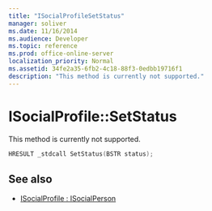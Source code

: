 ```yaml
---
title: "ISocialProfileSetStatus"
manager: soliver
ms.date: 11/16/2014
ms.audience: Developer
ms.topic: reference
ms.prod: office-online-server
localization_priority: Normal
ms.assetid: 34fe2a35-6fb2-4c18-88f3-0edbb19716f1
description: "This method is currently not supported."
---
```


# ISocialProfile::SetStatus

This method is currently not supported. 
  
```cpp
HRESULT _stdcall SetStatus(BSTR status);
```

## See also

- [ISocialProfile : ISocialPerson](isocialprofileisocialperson.md)

